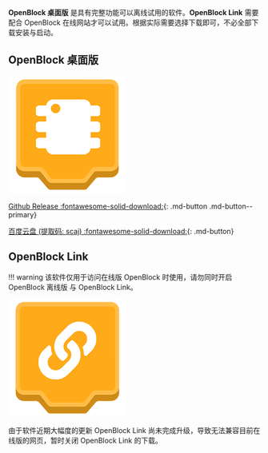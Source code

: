 **OpenBlock 桌面版** 是具有完整功能可以离线试用的软件。**OpenBlock  Link** 需要配合 OpenBlock 在线网站才可以试用。根据实际需要选择下载即可，不必全部下载安装与启动。

## OpenBlock 桌面版

![](assets/OpenBlock.png)

[Github Release :fontawesome-solid-download:](https://github.com/openblockcc/openblock-desktop/releases){: .md-button  .md-button--primary}

[百度云盘 (提取码: scaj) :fontawesome-solid-download:](https://pan.baidu.com/s/1ZbpDvno53GAKtcAbGYYR4g){: .md-button}

## OpenBlock Link

!!! warning
    该软件仅用于访问在线版 OpenBlock 时使用，请勿同时开启 OpenBlock 离线版 与 OpenBlock  Link。

![](assets/OpenBlock-Link.png)

由于软件近期大幅度的更新 OpenBlock Link 尚未完成升级，导致无法兼容目前在线版的网页，暂时关闭 OpenBlock Link 的下载。
